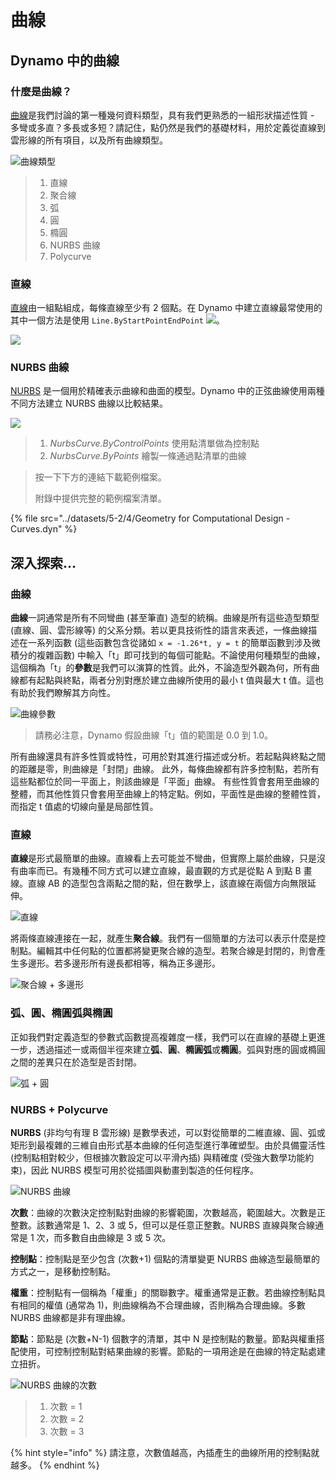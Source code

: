 # 曲線

## Dynamo 中的曲線

### 什麼是曲線？

[曲線](4-curves.md#deep-dive-into...)是我們討論的第一種幾何資料類型，具有我們更熟悉的一組形狀描述性質 - 多彎或多直？多長或多短？請記住，點仍然是我們的基礎材料，用於定義從直線到雲形線的所有項目，以及所有曲線類型。

![曲線類型](../images/5-2/4/CurveTypes.jpg)

> 1. 直線
> 2. 聚合線
> 3. 弧
> 4. 圓
> 5. 橢圓
> 6. NURBS 曲線
> 7. Polycurve

### 直線

[直線](4-curves.md#lines)由一組點組成，每條直線至少有 2 個點。在 Dynamo 中建立直線最常使用的其中一個方法是使用 `Line.ByStartPointEndPoint` ![](images/5-2/4/Linebystartpointendpoint.jpg)。

![](<../images/5-2/4/curves - line by start point end point (1).jpg>)

### NURBS 曲線

[NURBS](4-curves.md#nurbs-+-polycurves) 是一個用於精確表示曲線和曲面的模型。Dynamo 中的正弦曲線使用兩種不同方法建立 NURBS 曲線以比較結果。

![](../images/5-2/4/curves-NurbsCurves.jpg)

> 1. _NurbsCurve.ByControlPoints_ 使用點清單做為控制點
> 2. _NurbsCurve.ByPoints_ 繪製一條通過點清單的曲線

> 按一下下方的連結下載範例檔案。
>
> 附錄中提供完整的範例檔案清單。

{% file src="../datasets/5-2/4/Geometry for Computational Design - Curves.dyn" %}

## 深入探索...

### 曲線

**曲線**一詞通常是所有不同彎曲 (甚至筆直) 造型的統稱。曲線是所有這些造型類型 (直線、圓、雲形線等) 的父系分類。若以更具技術性的語言來表述，一條曲線描述在一系列函數 (這些函數包含從諸如 `x = -1.26*t, y = t` 的簡單函數到涉及微積分的複雜函數) 中輸入「t」即可找到的每個可能點。不論使用何種類型的曲線，這個稱為「t」的**參數**是我們可以演算的性質。此外，不論造型外觀為何，所有曲線都有起點與終點，兩者分別對應於建立曲線所使用的最小 t 值與最大 t 值。這也有助於我們瞭解其方向性。

![曲線參數](../images/5-2/4/CurveParameter.jpg)

> 請務必注意，Dynamo 假設曲線「t」值的範圍是 0.0 到 1.0。

所有曲線還具有許多性質或特性，可用於對其進行描述或分析。若起點與終點之間的距離是零，則曲線是「封閉」曲線。 此外，每條曲線都有許多控制點，若所有這些點都位於同一平面上，則該曲線是「平面」曲線。 有些性質會套用至曲線的整體，而其他性質只會套用至曲線上的特定點。例如，平面性是曲線的整體性質，而指定 t 值處的切線向量是局部性質。

### 直線

**直線**是形式最簡單的曲線。直線看上去可能並不彎曲，但實際上屬於曲線，只是沒有曲率而已。有幾種不同方式可以建立直線，最直觀的方式是從點 A 到點 B 畫線。直線 AB 的造型包含兩點之間的點，但在數學上，該直線在兩個方向無限延伸。

![直線](../images/5-2/4/Line.jpg)

將兩條直線連接在一起，就產生**聚合線**。我們有一個簡單的方法可以表示什麼是控制點。編輯其中任何點的位置都將變更聚合線的造型。若聚合線是封閉的，則會產生多邊形。若多邊形所有邊長都相等，稱為正多邊形。

![聚合線 + 多邊形](../images/5-2/4/Polyline.jpg)

### 弧、圓、橢圓弧與橢圓

正如我們對定義造型的參數式函數提高複雜度一樣，我們可以在直線的基礎上更進一步，透過描述一或兩個半徑來建立**弧**、**圓**、**橢圓弧**或**橢圓**。弧與對應的圓或橢圓之間的差異只在於造型是否封閉。

![弧 + 圓](../images/5-2/4/Arcs+Circles.jpg)

### NURBS + Polycurve

**NURBS** (非均勻有理 B 雲形線) 是數學表述，可以對從簡單的二維直線、圓、弧或矩形到最複雜的三維自由形式基本曲線的任何造型進行準確塑型。由於具備靈活性 (控制點相對較少，但根據次數設定可以平滑內插) 與精確度 (受強大數學功能約束)，因此 NURBS 模型可用於從插圖與動畫到製造的任何程序。

![NURBS 曲線](../images/5-2/4/NURBScurve.jpg)

**次數**：曲線的次數決定控制點對曲線的影響範圍，次數越高，範圍越大。次數是正整數。該數通常是 1、2、3 或 5，但可以是任意正整數。NURBS 直線與聚合線通常是 1 次，而多數自由曲線是 3 或 5 次。

**控制點**：控制點是至少包含 (次數+1) 個點的清單變更 NURBS 曲線造型最簡單的方式之一，是移動控制點。

**權重**：控制點有一個稱為「權重」的關聯數字。權重通常是正數。若曲線控制點具有相同的權值 (通常為 1)，則曲線稱為不合理曲線，否則稱為合理曲線。多數 NURBS 曲線都是非有理曲線。

**節點**：節點是 (次數+N-1) 個數字的清單，其中 N 是控制點的數量。節點與權重搭配使用，可控制控制點對結果曲線的影響。節點的一項用途是在曲線的特定點處建立扭折。

![NURBS 曲線的次數](../images/5-2/4/NURBScurve\_Degree.jpg)

> 1. 次數 = 1
> 2. 次數 = 2
> 3. 次數 = 3


{% hint style="info" %} 請注意，次數值越高，內插產生的曲線所用的控制點就越多。
{% endhint %}
